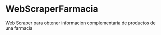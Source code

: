 # WebScraperFarmacia
Web Scraper para obtener informacion complementaria de productos de una farmacia
